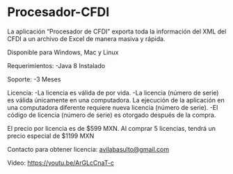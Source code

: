 # Procesador-CFDI
La aplicación “Procesador de CFDI” exporta toda la información del XML del CFDI a un archivo de Excel de manera masiva y rápida.

Disponible para Windows, Mac y Linux

Requerimientos:
-Java 8 Instalado

Soporte:
-3 Meses

Licencia:
-La licencia es válida de por vida.
-La licencia (número de serie) es válida únicamente en una computadora. La ejecución de la aplicación en una computadora diferente requiere nueva licencia (número de serie).
-El código de licencia (número de serie) es otorgado después de la compra.

El precio por licencia es de $599 MXN.
Al comprar 5 licencias, tendrá un precio especial de $1199 MXN

Contacto para obtener licencia: avilabasulto@gmail.com

Video: https://youtu.be/ArGLcCnaT-c
